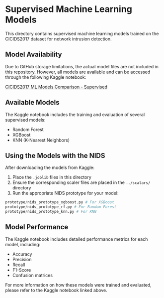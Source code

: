 # Supervised Machine Learning Models

This directory contains supervised machine learning models trained on the CICIDS2017 dataset for network intrusion detection.

## Model Availability

Due to GitHub storage limitations, the actual model files are not included in this repository. However, all models are available and can be accessed through the following Kaggle notebook:

[CICIDS2017 ML Models Comparison - Supervised](https://www.kaggle.com/code/ericanacletoribeiro/cicids2017-ml-models-comparison-supervised)

## Available Models

The Kaggle notebook includes the training and evaluation of several supervised models:

- Random Forest
- XGBoost
- KNN (K-Nearest Neighbors)

## Using the Models with the NIDS

After downloading the models from Kaggle:

1. Place the `.joblib` files in this directory
2. Ensure the corresponding scaler files are placed in the `../scalars/` directory
3. Run the appropriate NIDS prototype for your model:

```Python
prototype/nids_prototype_xgboost.py # For XGBoost
prototype/nids_prototype_rf.py # For Random Forest
prototype/nids_prototype_knn.py # For KNN
```

## Model Performance

The Kaggle notebook includes detailed performance metrics for each model, including:

- Accuracy
- Precision
- Recall
- F1-Score
- Confusion matrices

For more information on how these models were trained and evaluated, please refer to the Kaggle notebook linked above.

